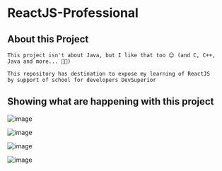 # ReactJS-Professional

## About this Project
```code
This project isn't about Java, but I like that too 😉 (and C, C++, Java and more... 🧑‍🚀)

This repository has destination to expose my learning of ReactJS
by support of school for developers DevSuperior
```

## Showing what are happening with this project

![image](https://github.com/user-attachments/assets/13d4df7c-4b10-4349-9886-f1efd4bd3c22)

![image](https://github.com/user-attachments/assets/b00f908f-1434-4c04-b342-dd6fe61839fe)

![image](https://github.com/user-attachments/assets/c44d5d35-7382-43f9-bb7f-a8706108bfe8)

![image](https://github.com/user-attachments/assets/41784bec-52eb-4ab6-953d-4ea62c885957)
